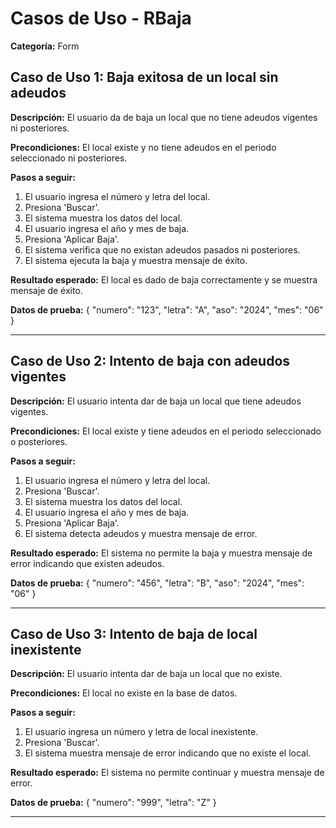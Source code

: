 # Casos de Uso - RBaja

**Categoría:** Form

## Caso de Uso 1: Baja exitosa de un local sin adeudos

**Descripción:** El usuario da de baja un local que no tiene adeudos vigentes ni posteriores.

**Precondiciones:**
El local existe y no tiene adeudos en el periodo seleccionado ni posteriores.

**Pasos a seguir:**
1. El usuario ingresa el número y letra del local.
2. Presiona 'Buscar'.
3. El sistema muestra los datos del local.
4. El usuario ingresa el año y mes de baja.
5. Presiona 'Aplicar Baja'.
6. El sistema verifica que no existan adeudos pasados ni posteriores.
7. El sistema ejecuta la baja y muestra mensaje de éxito.

**Resultado esperado:**
El local es dado de baja correctamente y se muestra mensaje de éxito.

**Datos de prueba:**
{ "numero": "123", "letra": "A", "aso": "2024", "mes": "06" }

---

## Caso de Uso 2: Intento de baja con adeudos vigentes

**Descripción:** El usuario intenta dar de baja un local que tiene adeudos vigentes.

**Precondiciones:**
El local existe y tiene adeudos en el periodo seleccionado o posteriores.

**Pasos a seguir:**
1. El usuario ingresa el número y letra del local.
2. Presiona 'Buscar'.
3. El sistema muestra los datos del local.
4. El usuario ingresa el año y mes de baja.
5. Presiona 'Aplicar Baja'.
6. El sistema detecta adeudos y muestra mensaje de error.

**Resultado esperado:**
El sistema no permite la baja y muestra mensaje de error indicando que existen adeudos.

**Datos de prueba:**
{ "numero": "456", "letra": "B", "aso": "2024", "mes": "06" }

---

## Caso de Uso 3: Intento de baja de local inexistente

**Descripción:** El usuario intenta dar de baja un local que no existe.

**Precondiciones:**
El local no existe en la base de datos.

**Pasos a seguir:**
1. El usuario ingresa un número y letra de local inexistente.
2. Presiona 'Buscar'.
3. El sistema muestra mensaje de error indicando que no existe el local.

**Resultado esperado:**
El sistema no permite continuar y muestra mensaje de error.

**Datos de prueba:**
{ "numero": "999", "letra": "Z" }

---

